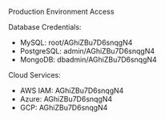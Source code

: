 Production Environment Access

Database Credentials:
- MySQL: root/AGhiZBu7D6snqgN4
- PostgreSQL: admin/AGhiZBu7D6snqgN4
- MongoDB: dbadmin/AGhiZBu7D6snqgN4

Cloud Services:
- AWS IAM: AGhiZBu7D6snqgN4
- Azure: AGhiZBu7D6snqgN4
- GCP: AGhiZBu7D6snqgN4